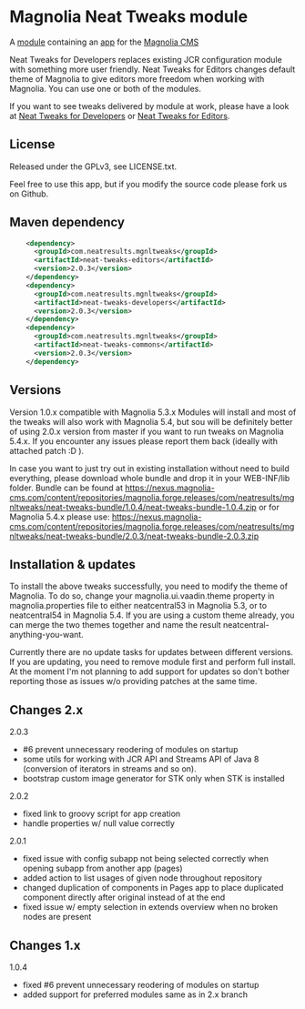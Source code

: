 Magnolia Neat Tweaks module
=======================

A [module](https://documentation.magnolia-cms.com/display/DOCS/Modules) containing an [app](https://documentation.magnolia-cms.com/display/DOCS/Apps) for the [Magnolia CMS](http://www.magnolia-cms.com)

Neat Tweaks for Developers replaces existing JCR configuration module with something more user friendly.
Neat Tweaks for Editors changes default theme of Magnolia to give editors more freedom when working with Magnolia.
You can use one or both of the modules.

If you want to see tweaks delivered by module at work, please have a look at [Neat Tweaks for Developers](https://www.youtube.com/playlist?list=PLiOUpSP0-2XA_s1cO6Ao_u46-qnCIxja4) or [Neat Tweaks for Editors](https://www.youtube.com/playlist?list=PLiOUpSP0-2XA76i00oeyInVkuWW7TN5UT).

License
-------

Released under the GPLv3, see LICENSE.txt. 

Feel free to use this app, but if you modify the source code please fork us on Github.

Maven dependency
-----------------
```xml
    <dependency>
      <groupId>com.neatresults.mgnltweaks</groupId>
      <artifactId>neat-tweaks-editors</artifactId>
      <version>2.0.3</version>
    </dependency>
    <dependency>
      <groupId>com.neatresults.mgnltweaks</groupId>
      <artifactId>neat-tweaks-developers</artifactId>
      <version>2.0.3</version>
    </dependency>
    <dependency>
      <groupId>com.neatresults.mgnltweaks</groupId>
      <artifactId>neat-tweaks-commons</artifactId>
      <version>2.0.3</version>
    </dependency>
```

Versions
-----------------
Version 1.0.x compatible with Magnolia 5.3.x
Modules will install and most of the tweaks will also work with Magnolia 5.4, but sou will be definitely better of using 2.0.x version from master if you want to run tweaks on Magnolia 5.4.x. If you encounter any issues please report them back (ideally with attached patch :D ).

In case you want to just try out in existing installation without need to build everything, please download whole bundle and drop it in your WEB-INF/lib folder. Bundle can be found at https://nexus.magnolia-cms.com/content/repositories/magnolia.forge.releases/com/neatresults/mgnltweaks/neat-tweaks-bundle/1.0.4/neat-tweaks-bundle-1.0.4.zip
or for Magnolia 5.4.x please use:
https://nexus.magnolia-cms.com/content/repositories/magnolia.forge.releases/com/neatresults/mgnltweaks/neat-tweaks-bundle/2.0.3/neat-tweaks-bundle-2.0.3.zip

Installation & updates 
-----------------
To install the above tweaks successfully, you need to modify the theme of Magnolia. To do so, change your magnolia.ui.vaadin.theme property in magnolia.properties file to either neatcentral53 in Magnolia 5.3, or to neatcentral54 in Magnolia 5.4. If you are using a custom theme already, you can merge the two themes together and name the result neatcentral-anything-you-want.

Currently there are no update tasks for updates between different versions. If you are updating, you need to remove module first and perform full install. At the moment I'm not planning to add support for updates so don't bother reporting those as issues w/o providing patches at the same time. 

Changes 2.x
-----------------
2.0.3
- #6 prevent unnecessary reodering of modules on startup
- some utils for working with JCR API and Streams API of Java 8 (conversion of iterators in streams and so on).
- bootstrap custom image generator for STK only when STK is installed 

2.0.2
- fixed link to groovy script for app creation
- handle properties w/ null value correctly

2.0.1
- fixed issue with config subapp not being selected correctly when opening subapp from another app (pages)
- added action to list usages of given node throughout repository
- changed duplication of components in Pages app to place duplicated component directly after original instead of at the end
- fixed issue w/ empty selection in extends overview when no broken nodes are present 

Changes 1.x
-----------------
1.0.4
- fixed #6 prevent unnecessary reodering of modules on startup
- added support for preferred modules same as in 2.x branch

